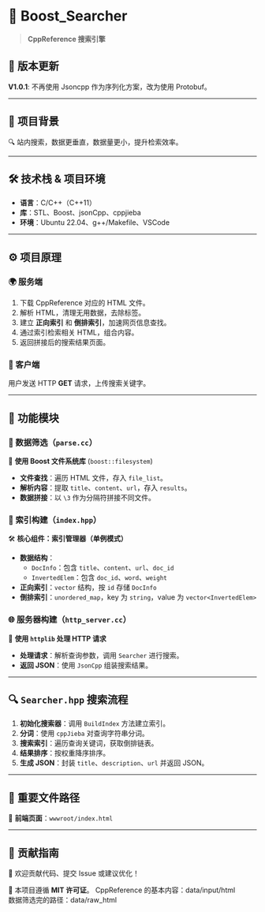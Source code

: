 # 🚀 Boost_Searcher

> **CppReference 搜索引擎**

## 🌟 版本更新
**V1.0.1**: 不再使用 Jsoncpp 作为序列化方案，改为使用 Protobuf。

---

## 📌 项目背景
🔍 站内搜索，数据更垂直，数据量更小，提升检索效率。

---

## 🛠 技术栈 & 项目环境
- **语言**：C/C++（C++11）
- **库**：STL、Boost、jsonCpp、cppjieba
- **环境**：Ubuntu 22.04、g++/Makefile、VSCode

---

## ⚙️ 项目原理

### 🌍 服务端
1. 下载 CppReference 对应的 HTML 文件。
2. 解析 HTML，清理无用数据，去除标签。
3. 建立 **正向索引** 和 **倒排索引**，加速网页信息查找。
4. 通过索引检索相关 HTML，组合内容。
5. 返回拼接后的搜索结果页面。

### 👤 客户端
用户发送 HTTP **GET** 请求，上传搜索关键字。

---

## 🔧 功能模块

### 📜 数据筛选（`parse.cc`）
📂 **使用 Boost 文件系统库** (`boost::filesystem`)
- **文件查找**：遍历 HTML 文件，存入 `file_list`。
- **解析内容**：提取 `title`、`content`、`url`，存入 `results`。
- **数据拼接**：以 `\3` 作为分隔符拼接不同文件。

### 📖 索引构建（`index.hpp`）
🛠 **核心组件：索引管理器（单例模式）**
- **数据结构**：
  - `DocInfo`：包含 `title`、`content`、`url`、`doc_id`
  - `InvertedElem`：包含 `doc_id`、`word`、`weight`
- **正向索引**：`vector` 结构，按 `id` 存储 `DocInfo`
- **倒排索引**：`unordered_map`，key 为 `string`，value 为 `vector<InvertedElem>`

### 🌐 服务器构建（`http_server.cc`）
🔗 **使用 `httplib` 处理 HTTP 请求**
- **处理请求**：解析查询参数，调用 `Searcher` 进行搜索。
- **返回 JSON**：使用 `JsonCpp` 组装搜索结果。

---

## 🔍 `Searcher.hpp` 搜索流程

1. **初始化搜索器**：调用 `BuildIndex` 方法建立索引。
2. **分词**：使用 `cppJieba` 对查询字符串分词。
3. **搜索索引**：遍历查询关键词，获取倒排链表。
4. **结果排序**：按权重降序排序。
5. **生成 JSON**：封装 `title`、`description`、`url` 并返回 JSON。

---

## 📂 重要文件路径
📌 **前端页面**：`wwwroot/index.html`

---

## 🤝 贡献指南
🚀 欢迎贡献代码、提交 Issue 或建议优化！

📜 本项目遵循 **MIT 许可证**。
CppReference 的基本内容：data/input/html  
数据筛选完的路径：data/raw_html

